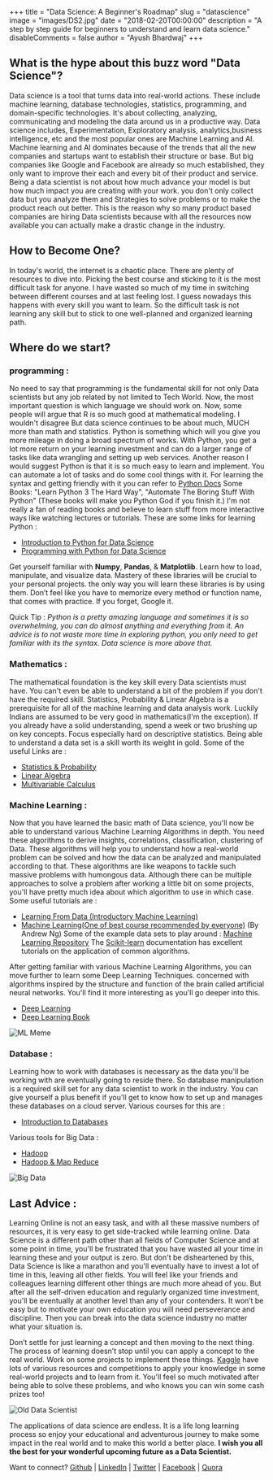 +++
title = "Data Science: A Beginner's Roadmap"
slug = "datascience"
image = "images/DS2.jpg"
date = "2018-02-20T00:00:00"
description = "A step by step guide for beginners to understand and learn data science."
disableComments = false
author = "Ayush Bhardwaj"
+++


## What is the hype about this buzz word "Data Science"?

Data science is a tool that turns data into real-world actions. These include machine learning, database technologies, statistics, programming, and domain-specific technologies.
It's about collecting, analyzing, communicating and modeling the data around us in a productive way.
Data science includes, Experimentation, Exploratory analysis, analytics,business intelligence, etc and the most popular ones are Machine Learning and AI.
Machine learning and AI dominates because of the trends that all the new companies and startups want to establish their structure or base. But big companies like Google and Facebook are already so much established, they only want to improve their each and every bit of their product and service.
Being a data scientist is not about how much advance your model is but how much impact you are creating with your work.
you don't only collect data but you analyze them and Strategies to solve problems or to make the product reach out better.
This is the reason why so many product based companies are hiring Data scientists because with all the resources now available you can actually make a drastic change in the industry.

## How to Become One?

In today's world, the internet is a chaotic place. There are plenty of resources to dive into. Picking the best course and sticking to it is the most difficult task for anyone. I have wasted so much of my time in switching between different courses and at last feeling lost. I guess nowadays this happens with every skill you want to learn. So the difficult task is not learning any skill but to stick to one well-planned and organized learning path.

## Where do we start?

### programming :

No need to say that programming is the fundamental skill for not only Data scientists but any job related by not limited to Tech World.
Now, the most important question is which language we should work on. Now, some people will argue that R is so much good at mathematical modeling. I wouldn't disagree But data science continues to be about much, MUCH more than math and statistics. Python is something which will you give you more mileage in doing a broad spectrum of works. With Python, you get a lot more return on your learning investment and can do a larger range of tasks like data wrangling and setting up web services.
Another reason I would suggest Python is that it is so much easy to learn and implement. You can automate a lot of tasks and do some cool things with it.
For learning the syntax and getting friendly with it you can refer to [Python Docs](https://docs.python.org/3/tutorial/)
Some Books: "Learn Python 3 The Hard Way", "Automate The Boring Stuff With Python" (These books will make you Python God if you finish it.)
I'm not really a fan of reading books and believe to learn stuff from more interactive ways like watching lectures or tutorials.
These are some links for learning Python :
- [Introduction to Python for Data Science](https://www.edx.org/course/introduction-python-data-science-2)
- [Programming with Python for Data Science](https://www.edx.org/course/programming-with-python-for-data-science)

<!--- ![Data Visulization](/blog/images/DS1.jpg) "Image needs to be resized"--->

Get yourself familiar with **Numpy**, **Pandas**, & **Matplotlib**. Learn how to load, manipulate, and visualize data. Mastery of these libraries will be crucial to your personal projects. the only way you will learn these libraries is by using them. Don’t feel like you have to memorize every method or function name, that comes with practice. If you forget, Google it.

Quick Tip : *Python is a pretty amazing language and sometimes it is so overwhelming, you can do almost anything and everything from it. An advice is to not waste more time in exploring python, you only need to get familiar with its the syntax. Data science is more above that.*


### Mathematics :

The mathematical foundation is the key skill every Data scientists must have. You can't even be able to understand a bit of the problem if you don't have the required skill.
Statistics, Probability & Linear Algebra is a prerequisite for all of the machine learning and data analysis work. Luckily Indians are assumed to be very good in mathematics(I'm the exception). If you already have a solid understanding, spend a week or two brushing up on key concepts. Focus especially hard on descriptive statistics. Being able to understand a data set is a skill worth its weight in gold.
Some of the useful Links are :
- [Statistics & Probability](https://www.khanacademy.org/math/statistics-probability)
- [Linear Algebra](https://www.edx.org/course/linear-algebra-foundations-frontiers-utaustinx-ut-5-04x#!)
- [Multivariable Calculus](http://ocw.mit.edu/courses/mathematics/18-02sc-multivariable-calculus-fall-2010/index.htm)

### Machine Learning :

Now that you have learned the basic math of Data science, you'll now be able to understand various Machine Learning Algorithms in depth.
You need these algorithms to derive insights, correlations, classification, clustering of Data.
These algorithms will help you to understand how a real-world problem can be solved and how the data can be analyzed and manipulated according to that. These algorithms are like weapons to tackle such massive problems with humongous data. Although there can be multiple approaches to solve a problem after working a little bit on some projects, you'll have pretty much idea about which algorithm to use in which case.
Some useful tutorials are :
- [Learning From Data (Introductory Machine Learning)](https://www.edx.org/course/learning-data-introductory-machine-caltechx-cs1156x)
- [Machine Learning(One of best course recommended by everyone)](https://www.coursera.org/learn/machine-learning) (By Andrew Ng)
Some of the example data sets to play around : [Machine Learning Repository](https://archive.ics.uci.edu/ml/index.php)
The [Scikit-learn](https://scikit-learn.org/stable/) documentation has excellent tutorials on the application of common algorithms.

After getting familiar with various Machine Learning Algorithms, you can move further to learn some Deep Learning Techniques. concerned with algorithms inspired by the structure and function of the brain called artificial neural networks. You'll find it more interesting as you'll go deeper into this.
- [Deep Learning](https://in.udacity.com/course/deep-learning--ud730-india)
- [Deep Learning Book](https://www.deeplearningbook.org/)

![ML Meme](/blog/images/DS6.jpg)

### Database :

Learning how to work with databases is necessary as the data you'll be working with are eventually going to reside there. So database manipulation is a required skill set for any data scientist to work in the industry. You can give yourself a plus benefit if you'll get to know how to set up and manages these databases on a cloud server.
Various courses for this are :
- [Introduction to Databases](https://lagunita.stanford.edu/courses/DB/2014/SelfPaced/about)

Various tools for Big Data :
- [Hadoop](https://in.udacity.com/course/intro-to-hadoop-and-mapreduce--ud617)
- [Hadoop & Map Reduce](https://www.udacity.com/course/intro-to-hadoop-and-mapreduce--ud617)

![Big Data](/blog/images/BigData.jpg)

## Last Advice :

Learning Online is not an easy task, and with all these massive numbers of resources, it is very easy to get side-tracked while learning online. Data Science is a different path other than all fields of Computer Science and at some point in time, you'll be frustrated that you have wasted all your time in learning these and your output is zero. But don't be disheartened by this, Data Science is like a marathon and you'll eventually have to invest a lot of time in this, leaving all other fields. You will feel like your friends and colleagues learning different other things are much more ahead of you. But after all the self-driven education and regularly organized time investment, you'll be eventually at another level than any of your contenders. It won’t be easy but to motivate your own education you will need perseverance and discipline. Then you can break into the data science industry no matter what your situation is.

<!---![Data Science](/blog/images/DS3.jpg) "image needs to be resized"--->

Don’t settle for just learning a concept and then moving to the next thing. The process of learning doesn’t stop until you can apply a concept to the real world. Work on some projects to implement these things. [Kaggle](https://www.kaggle.com/) have lots of various resources and competitions to apply your knowledge in some real-world projects and to learn from it.
You'll feel so much motivated after being able to solve these problems, and who knows you can win some cash prizes too!

![Old Data Scientist](/blog/images/DSO.jpg)

The applications of data science are endless. It is a life long learning process so enjoy your educational and adventurous journey to make some impact in the real world and to make this world a better place.
**I wish you all the best for your wonderful upcoming future as a Data Scientist.**


Want to connect?
[Github](https://github.com/hastagAB) | [LinkedIn](https://www.linkedin.com/in/hastagab/) | [Twitter](https://twitter.com/HastagAB) | [Facebook](https://www.facebook.com/SirHastagAB) | [Quora](https://www.quora.com/profile/Ayush-Bhardwaj-76)

